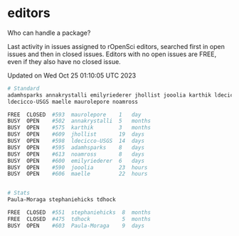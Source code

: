 # editors

Who can handle a package?

Last activity in issues assigned to rOpenSci editors, searched first in open
issues and then in closed issues. Editors with no open issues are FREE, even if
they also have no closed issue.


Updated on Wed Oct 25 01:10:05 UTC 2023

```bash
# Standard
adamhsparks annakrystalli emilyriederer jhollist jooolia karthik ldecicco
ldecicco-USGS maelle maurolepore noamross

FREE  CLOSED  #593  maurolepore    1   day
BUSY  OPEN    #502  annakrystalli  5   months
BUSY  OPEN    #575  karthik        3   months
BUSY  OPEN    #609  jhollist       19  days
BUSY  OPEN    #598  ldecicco-USGS  14  days
BUSY  OPEN    #595  adamhsparks    8   days
BUSY  OPEN    #613  noamross       8   days
BUSY  OPEN    #600  emilyriederer  6   days
BUSY  OPEN    #590  jooolia        23  hours
BUSY  OPEN    #606  maelle         22  hours


# Stats
Paula-Moraga stephaniehicks tdhock

FREE  CLOSED  #551  stephaniehicks  8  months
FREE  CLOSED  #475  tdhock          5  months
BUSY  OPEN    #603  Paula-Moraga    9  days
```
